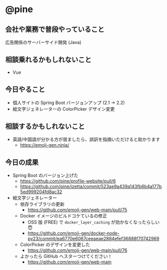 # @pine

## 会社や業務で普段やっていること

広告関係のサーバーサイド開発 (Java)

## 相談乗れるかもしれないこと

- Vue

## 今日やること

- 個人サイトの Spring Boot バージョンアップ (2.1 -> 2.2)
- 絵文字ジェネレーターの ColorPicker デザイン変更

## 相談するかもしれないこと

- 英語/中国語が分かる方が居ましたら、誤訳を指摘いただけると助かります
  - https://emoji-gen.ninja/

## 今日の成果

- Spring Boot のバージョン上げた
  - https://github.com/pine/profile-website/pull/6
  - https://github.com/pine/izetta/commit/523ae9a439a143fb6b4a177b5ed999204fd8ac32
- 絵文字ジェネレーター
  - 依存ライブラリの更新
    - https://github.com/emoji-gen/web-main/pull/75
  - Docker イメージのビルドコケているの修正
    - OSS 版 (FREE) で `docker_layer_caching` が効かなくなったらしい :innocent:
    - https://github.com/emoji-gen/docker-node-py23/commit/ea6770e6067ceeaeae2884efef36888f70742969
  - ColorPicker のデザインを変更した
    - https://github.com/emoji-gen/web-main/pull/76
  - よかったら GitHub へスターつけてください！
    - https://github.com/emoji-gen/web-main
